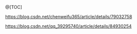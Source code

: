 ﻿@[TOC]
 
 
https://blog.csdn.net/chenweifu365/article/details/79032758


https://blog.csdn.net/qq_39295740/article/details/84930254

